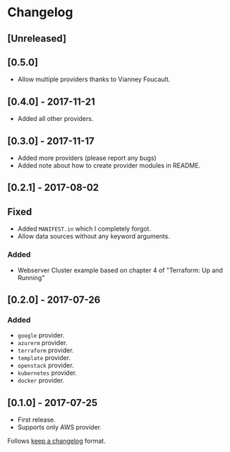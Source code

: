 # Changelog

## [Unreleased]

## [0.5.0]
* Allow multiple providers thanks to Vianney Foucault.

## [0.4.0] - 2017-11-21
* Added all other providers.

## [0.3.0] - 2017-11-17
* Added more providers (please report any bugs)
* Added note about how to create provider modules in README.

## [0.2.1] - 2017-08-02
## Fixed
* Added `MANIFEST.in` which I completely forgot.
* Allow data sources without any keyword arguments.
### Added
* Webserver Cluster example based on chapter 4 of "Terraform: Up and Running"

## [0.2.0] - 2017-07-26
### Added
* `google` provider.
* `azurerm` provider.
* `terraform` provider.
* `template` provider.
* `openstack` provider.
* `kubernetes` provider.
* `docker` provider.

## [0.1.0] - 2017-07-25
* First release.
* Supports only AWS provider.

Follows [keep a changelog](http://keepachangelog.com) format.
